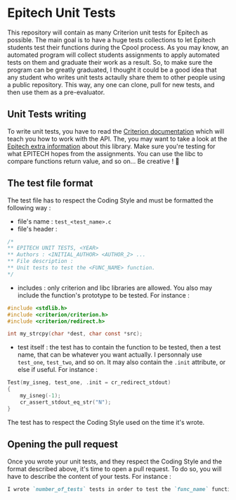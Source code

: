# Epitech Unit Tests
This repository will contain as many Criterion unit tests for Epitech as possible. The main goal is to have a huge tests collections to let Epitech students test their functions during the Cpool process. As you may know, an automated program will collect students assignments to apply automated tests on them and graduate their work as a result. So, to make sure the program can be greatly graduated, I thought it could be a good idea that any student who writes unit tests actaully share them to other people using a public repository. This way, any one can clone, pull for new tests, and then use them as a pre-evaluator.

## Unit Tests writing
To write unit tests, you have to read the [Criterion documentation](https://criterion.readthedocs.io/en/stable/) which will teach you how to work with the API. The, you may want to take a look at the [Epitech extra information](https://epitech-2022-technical-documentation.readthedocs.io/en/latest/criterion.html) about this library. Make sure you're testing for what EPITECH hopes from the assignments. You can use the libc to compare functions return value, and so on... Be creative ! 🙂 

## The test file format
The test file has to respect the Coding Style and must be formatted the following way :
- file's name : `test_<test_name>.c`
- file's header :
```c
/*
** EPITECH UNIT TESTS, <YEAR>
** Authors : <INITIAL_AUTHOR> <AUTHOR_2> ...
** File description :
** Unit tests to test the <FUNC_NAME> function.
*/
```
- includes : only criterion and libc libraries are allowed. You also may include the function's prototype to be tested. For instance :
```c
#include <stdlib.h>
#include <criterion/criterion.h>
#include <criterion/redirect.h>

int my_strcpy(char *dest, char const *src);
```
- test itself : the test has to contain the function to be tested, then a test name, that can be whatever you want actually. I personnaly use `test_one`, `test_two`, and so on. It may also contain the `.init` attribute, or else if useful. For instance :
```c
Test(my_isneg, test_one, .init = cr_redirect_stdout)
{
    my_isneg(-1);
    cr_assert_stdout_eq_str("N");
}
```
The test has to respect the Coding Style used on the time it's wrote.

## Opening the pull request
Once you wrote your unit tests, and they respect the Coding Style and the format described above, it's time to open a pull request. To do so, you will have to describe the content of your tests. For instance :
```markdown
I wrote `number_of_tests` tests in order to test the `func_name` function. It uses some libc functions / It does not use any libc function. It tests for the result into the console / It does not test for the result into the console.
```

